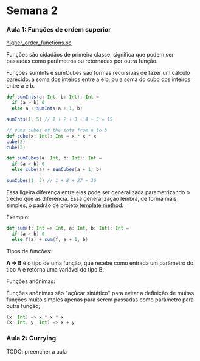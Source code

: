 # Semana 2

### Aula 1: Funções de ordem superior
[higher_order_functions.sc](/funsets/src/main/scala/funsets/higher_orders_funcs.sc)


Funções são cidadãos de primeira classe, significa que podem ser passadas como parâmetros ou retornadas por outra função.

Funções sumInts e sumCubes são formas recursivas de fazer um cálculo parecido: a soma dos inteiros entre a e b, ou a soma do cubo dos inteiros entre a e b.

```scala
def sumInts(a: Int, b: Int): Int =
  if (a > b) 0
  else a + sumInts(a + 1, b)

sumInts(1, 5) // 1 + 2 + 3 + 4 + 5 = 15

// sums cubes of the ints from a to b
def cube(x: Int): Int = x * x * x
cube(2)
cube(3)

def sumCubes(a: Int, b: Int): Int =
  if (a > b) 0
  else cube(a) + sumCubes(a + 1, b)

sumCubes(1, 3) // 1 + 8 + 27 = 36

```

Essa ligeira diferença entre elas pode ser generalizada parametrizando o trecho que as diferencia. Essa generalização lembra, de forma mais simples, o padrão de projeto [template method](https://sourcemaking.com/design_patterns/template_method).

Exemplo:
```scala
def sum(f: Int => Int, a: Int, b: Int): Int =
  if (a > b) 0
  else f(a) + sum(f, a + 1, b)
```

Tipos de funções:

**A => B** é o tipo de uma função, que recebe como entrada um parâmetro do tipo A e retorna uma variável do tipo B.

Funções anônimas:

Funções anônimas são "açúcar sintático" para evitar a definição de muitas funções muito simples apenas para serem passadas como parâmetro para outra função;

```scala
(x: Int) => x * x * x
(x: Int, y: Int) => x + y
```


### Aula 2: Currying
TODO: preencher a aula
